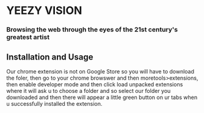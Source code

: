 # YEEZY VISION 
### Browsing the web through the eyes of the 21st century's greatest artist

## Installation and Usage
Our chrome extension is not on Google Store so you will have to download the foler, then go to your chrome browswer and then moretools>extensions, then enable developer mode and then click load unpacked extensions where it will ask u to choose a folder and so select our folder you downloaded and then there will appear a little green button on ur tabs when u successfully installed the extension. 

